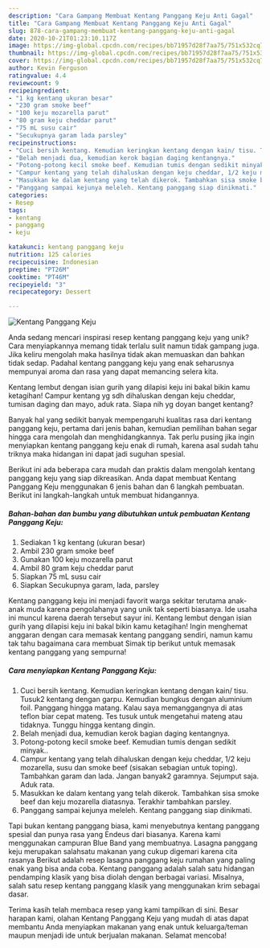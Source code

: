 ```yaml
---
description: "Cara Gampang Membuat Kentang Panggang Keju Anti Gagal"
title: "Cara Gampang Membuat Kentang Panggang Keju Anti Gagal"
slug: 878-cara-gampang-membuat-kentang-panggang-keju-anti-gagal
date: 2020-10-21T01:23:10.117Z
image: https://img-global.cpcdn.com/recipes/bb71957d28f7aa75/751x532cq70/kentang-panggang-keju-foto-resep-utama.jpg
thumbnail: https://img-global.cpcdn.com/recipes/bb71957d28f7aa75/751x532cq70/kentang-panggang-keju-foto-resep-utama.jpg
cover: https://img-global.cpcdn.com/recipes/bb71957d28f7aa75/751x532cq70/kentang-panggang-keju-foto-resep-utama.jpg
author: Kevin Ferguson
ratingvalue: 4.4
reviewcount: 9
recipeingredient:
- "1 kg kentang ukuran besar"
- "230 gram smoke beef"
- "100 keju mozarella parut"
- "80 gram keju cheddar parut"
- "75 mL susu cair"
- "Secukupnya garam lada parsley"
recipeinstructions:
- "Cuci bersih kentang. Kemudian keringkan kentang dengan kain/ tisu. Tusuk2 kentang dengan garpu. Kemudian bungkus dengan aluminium foil. Panggang hingga matang. Kalau saya memanggangnya di atas teflon biar cepat mateng. Tes tusuk untuk mengetahui mateng atau tidaknya. Tunggu hingga kentang dingin."
- "Belah menjadi dua, kemudian kerok bagian daging kentangnya."
- "Potong-potong kecil smoke beef. Kemudian tumis dengan sedikit minyak.."
- "Campur kentang yang telah dihaluskan dengan keju cheddar, 1/2 keju mozarella, susu dan smoke beef (sisakan sebagian untuk toping). Tambahkan garam dan lada. Jangan banyak2 garamnya. Sejumput saja. Aduk rata."
- "Masukkan ke dalam kentang yang telah dikerok. Tambahkan sisa smoke beef dan keju mozarella diatasnya. Terakhir tambahkan parsley."
- "Panggang sampai kejunya meleleh. Kentang panggang siap dinikmati."
categories:
- Resep
tags:
- kentang
- panggang
- keju

katakunci: kentang panggang keju 
nutrition: 125 calories
recipecuisine: Indonesian
preptime: "PT26M"
cooktime: "PT46M"
recipeyield: "3"
recipecategory: Dessert

---
```



![Kentang Panggang Keju](https://img-global.cpcdn.com/recipes/bb71957d28f7aa75/751x532cq70/kentang-panggang-keju-foto-resep-utama.jpg)

Anda sedang mencari inspirasi resep kentang panggang keju yang unik? Cara menyiapkannya memang tidak terlalu sulit namun tidak gampang juga. Jika keliru mengolah maka hasilnya tidak akan memuaskan dan bahkan tidak sedap. Padahal kentang panggang keju yang enak seharusnya mempunyai aroma dan rasa yang dapat memancing selera kita.

Kentang lembut dengan isian gurih yang dilapisi keju ini bakal bikin kamu ketagihan! Campur kentang yg sdh dihaluskan dengan keju cheddar, tumisan daging dan mayo, aduk rata. Siapa nih yg doyan banget kentang?

Banyak hal yang sedikit banyak mempengaruhi kualitas rasa dari kentang panggang keju, pertama dari jenis bahan, kemudian pemilihan bahan segar hingga cara mengolah dan menghidangkannya. Tak perlu pusing jika ingin menyiapkan kentang panggang keju enak di rumah, karena asal sudah tahu triknya maka hidangan ini dapat jadi suguhan spesial.


Berikut ini ada beberapa cara mudah dan praktis dalam mengolah kentang panggang keju yang siap dikreasikan. Anda dapat membuat Kentang Panggang Keju menggunakan 6 jenis bahan dan 6 langkah pembuatan. Berikut ini langkah-langkah untuk membuat hidangannya.

<!--inarticleads1-->

##### Bahan-bahan dan bumbu yang dibutuhkan untuk pembuatan Kentang Panggang Keju:

1. Sediakan 1 kg kentang (ukuran besar)
1. Ambil 230 gram smoke beef
1. Gunakan 100 keju mozarella parut
1. Ambil 80 gram keju cheddar parut
1. Siapkan 75 mL susu cair
1. Siapkan Secukupnya garam, lada, parsley


Kentang panggang keju ini menjadi favorit warga sekitar terutama anak-anak muda karena pengolahanya yang unik tak seperti biasanya. Ide usaha ini muncul karena daerah tersebut sayur ini. Kentang lembut dengan isian gurih yang dilapisi keju ini bakal bikin kamu ketagihan! Ingin menghemat anggaran dengan cara memasak kentang panggang sendiri, namun kamu tak tahu bagaimana cara membuat Simak tip berikut untuk memasak kentang panggang yang sempurna! 

<!--inarticleads2-->

##### Cara menyiapkan Kentang Panggang Keju:

1. Cuci bersih kentang. Kemudian keringkan kentang dengan kain/ tisu. Tusuk2 kentang dengan garpu. Kemudian bungkus dengan aluminium foil. Panggang hingga matang. Kalau saya memanggangnya di atas teflon biar cepat mateng. Tes tusuk untuk mengetahui mateng atau tidaknya. Tunggu hingga kentang dingin.
1. Belah menjadi dua, kemudian kerok bagian daging kentangnya.
1. Potong-potong kecil smoke beef. Kemudian tumis dengan sedikit minyak..
1. Campur kentang yang telah dihaluskan dengan keju cheddar, 1/2 keju mozarella, susu dan smoke beef (sisakan sebagian untuk toping). Tambahkan garam dan lada. Jangan banyak2 garamnya. Sejumput saja. Aduk rata.
1. Masukkan ke dalam kentang yang telah dikerok. Tambahkan sisa smoke beef dan keju mozarella diatasnya. Terakhir tambahkan parsley.
1. Panggang sampai kejunya meleleh. Kentang panggang siap dinikmati.


Tapi bukan kentang panggang biasa, kami menyebutnya kentang panggang spesial dan punya rasa yang Endeus dari biasanya. Karena kami menggunakan campuran Blue Band yang membuatnya. Lasagna panggang keju merupakan salahsatu makanan yang cukup digemari karena cita rasanya Berikut adalah resep lasagna panggang keju rumahan yang paling enak yang bisa anda coba. Kentang panggang adalah salah satu hidangan pendamping klasik yang bisa diolah dengan berbagai variasi. Misalnya, salah satu resep kentang panggang klasik yang menggunakan krim sebagai dasar. 

Terima kasih telah membaca resep yang kami tampilkan di sini. Besar harapan kami, olahan Kentang Panggang Keju yang mudah di atas dapat membantu Anda menyiapkan makanan yang enak untuk keluarga/teman maupun menjadi ide untuk berjualan makanan. Selamat mencoba!
